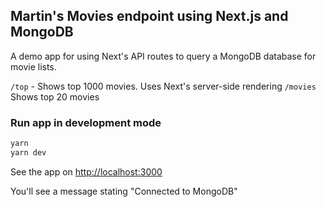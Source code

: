 ## Martin's Movies endpoint using Next.js and MongoDB

A demo app for using Next's API routes to query a MongoDB database for movie lists.

`/top` - Shows top 1000 movies. Uses Next's server-side rendering
`/movies` Shows top 20 movies

### Run app in development mode

```bash
yarn
yarn dev
```

See the app on [http://localhost:3000](http://localhost:3000)

You'll see a message stating "Connected to MongoDB"
